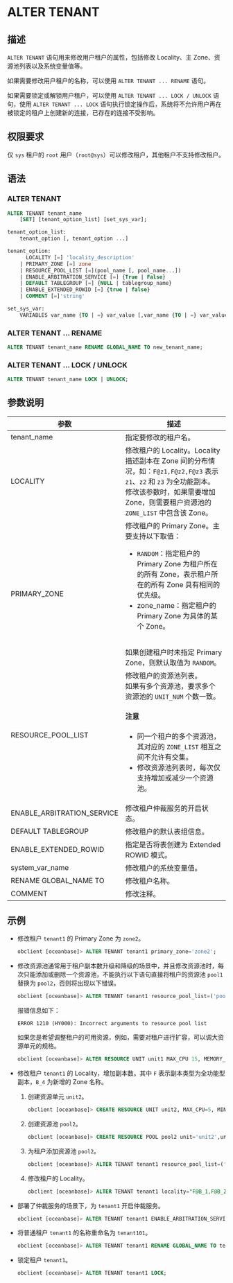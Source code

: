 # ALTER TENANT

## 描述

`ALTER TENANT` 语句用来修改用户租户的属性，包括修改 Locality、主 Zone、资源池列表以及系统变量值等。

如果需要修改用户租户的名称，可以使用 `ALTER TENANT ... RENAME` 语句。

如果需要锁定或解锁用户租户，可以使用 `ALTER TENANT ... LOCK / UNLOCK` 语句，使用 `ALTER TENANT ... LOCK` 语句执行锁定操作后，系统将不允许用户再在被锁定的租户上创建新的连接，已存在的连接不受影响。

## 权限要求

仅 `sys` 租户的 `root` 用户（`root@sys`）可以修改租户，其他租户不支持修改租户。

## 语法

### ALTER TENANT

```sql
ALTER TENANT tenant_name
    [SET] [tenant_option_list] [set_sys_var];

tenant_option_list:
    tenant_option [, tenant_option ...]

tenant_option:
      LOCALITY [=] 'locality_description'
    | PRIMARY_ZONE [=] zone
    | RESOURCE_POOL_LIST [=](pool_name [, pool_name...]) 
    | ENABLE_ARBITRATION_SERVICE [=] {True | False} 
    | DEFAULT TABLEGROUP [=] {NULL | tablegroup_name}
    | ENABLE_EXTENDED_ROWID [=] {true | false}  
    | COMMENT [=]'string'   

set_sys_var:
    VARIABLES var_name {TO | =} var_value [,var_name {TO | =} var_value...]
```

### ALTER TENANT ... RENAME

```sql
ALTER TENANT tenant_name RENAME GLOBAL_NAME TO new_tenant_name;
```

### ALTER TENANT ... LOCK / UNLOCK

```sql
ALTER TENANT tenant_name LOCK | UNLOCK;
```

## 参数说明

|          **参数**          |                                      **描述**                                                                             |
|--------------------------|-----------------------------------------------------------------------------------------------------------------------------|
| tenant_name              | 指定要修改的租户名。                                                                                                           |
| LOCALITY                 | 修改租户的 Locality。Locality 描述副本在 Zone 间的分布情况，如：`F@z1,F@z2,F@z3` 表示 `z1`、`z2` 和 `z3` 为全功能副本。</br>修改该参数时，如果需要增加 Zone，则需要租户资源池的 `ZONE_LIST` 中包含该 Zone。 |
| PRIMARY_ZONE             | 修改租户的 Primary Zone。主要支持以下取值：<ul><li>`RANDOM`：指定租户的 Primary Zone 为租户所在的所有 Zone，表示租户所在的所有 Zone 具有相同的优先级。</li> <li>zone_name：指定租户的 Primary Zone 为具体的某个 Zone。</li></ul> </br>如果创建租户时未指定 Primary Zone，则默认取值为 `RANDOM`。                     |
| RESOURCE_POOL_LIST       | 修改租户的资源池列表。</br>如果有多个资源池，要求多个资源池的 `UNIT_NUM` 个数一致。<main id="notice" type='notice'><h4>注意</h4><ul><li>同一个租户的多个资源池，其对应的 <code>ZONE_LIST</code> 相互之间不允许有交集。</li> <li>修改资源池列表时，每次仅支持增加或减少一个资源池。</li></ul></main> |
| ENABLE_ARBITRATION_SERVICE | 修改租户仲裁服务的开启状态。|
| DEFAULT TABLEGROUP       | 修改租户的默认表组信息。                                                   |
| ENABLE_EXTENDED_ROWID    | 指定是否将表创建为 Extended ROWID 模式。|
| system_var_name          | 修改租户的系统变量值。                                                                      |
| RENAME GLOBAL_NAME TO    | 修改租户名称。                                                                          |
| COMMENT                  | 修改注释。                                                                              |

## 示例

* 修改租户 `tenant1` 的 Primary Zone 为 `zone2`。

  ```sql
  obclient [oceanbase]> ALTER TENANT tenant1 primary_zone='zone2';
  ```

* 修改资源池通常用于租户副本数升级和降级的场景中，并且修改资源池时，每次只能添加或删除一个资源池，不能执行以下语句直接将租户的资源池 `pool1` 替换为 `pool2`，否则将出现以下错误。

  ```sql
  obclient [oceanbase]> ALTER TENANT tenant1 resource_pool_list=('pool2');
  ```

  报错信息如下：

  ```shell
  ERROR 1210 (HY000): Incorrect arguments to resource pool list
  ```

  如果您是希望调整租户的可用资源，例如，需要对租户进行扩容，可以调大资源单元的规格。

  ```sql
  obclient [oceanbase]> ALTER RESOURCE UNIT unit1 MAX_CPU 15, MEMORY_SIZE '20G', MAX_IOPS 1280, MIN_CPU=10, MIN_IOPS=1024;
  ```

* 修改租户 `tenant1` 的 Locality，增加副本数。其中 `F` 表示副本类型为全功能型副本，`B_4` 为新增的 Zone 名称。

  1. 创建资源单元 `unit2`。

      ```sql
      obclient [oceanbase]> CREATE RESOURCE UNIT unit2, MAX_CPU=5, MIN_CPU=2.5, MEMORY_SIZE= 34359738368, MAX_IOPS=10000, MIN_IOPS=5000, LOG_DISK_SIZE=5301023539200;
      ```

  2. 创建资源池 `pool2`。

      ```sql
      obclient [oceanbase]> CREATE RESOURCE POOL pool2 unit='unit2',unit_num=1,zone_list=('B_4');
      ```

  3. 为租户添加资源池 `pool2`。
  
      ```sql
      obclient [oceanbase]> ALTER TENANT tenant1 resource_pool_list=('pool1','pool2');
      ```

  4. 修改租户的 Locality。
  
      ```sql
      obclient [oceanbase]> ALTER TENANT tenant1 locality="F@B_1,F@B_2,F@B_3,F@B_4";
      ```

* 部署了仲裁服务的场景下，为 `tenant1` 开启仲裁服务。

  ```sql
  obclient [oceanbase]> ALTER TENANT tenant1 ENABLE_ARBITRATION_SERVICE=true;
  ```

* 将普通租户 `tenant1` 的名称重命名为 `tenant101`。

  ```sql
  obclient [oceanbase]> ALTER TENANT tenant1 RENAME GLOBAL_NAME TO tenant101;
  ```

* 锁定租户 `tenant1`。

  ```sql
  obclient [oceanbase]> ALTER TENANT tenant1 LOCK;
  ```
